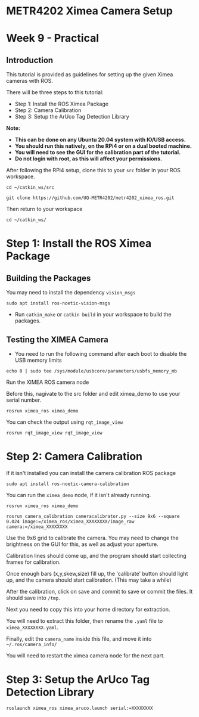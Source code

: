 # METR4202 Ximea Camera Setup
# Week 9 - Practical
## Introduction
This tutorial is provided as guidelines for setting up the given Ximea cameras with ROS.

There will be three steps to this tutorial:
- Step 1: Install the ROS Ximea Package
- Step 2: Camera Calibration
- Step 3: Setup the ArUco Tag Detection Library

**Note:**
- **This can be done on any Ubuntu 20.04 system with IO/USB access.**
- **You should run this natively, on the RPi4 or on a dual booted machine.**
- **You will need to see the GUI for the calibration part of the tutorial.**
- **Do not login with root, as this will affect your permissions.**

After following the RPi4 setup, clone this to your `src` folder in your ROS workspace.
```console
cd ~/catkin_ws/src
```
```console
git clone https://github.com/UQ-METR4202/metr4202_ximea_ros.git
```
Then return to your workspace
```console
cd ~/catkin_ws/
```

# Step 1: Install the ROS Ximea Package

## Building the Packages
You may need to install the dependency ```vision_msgs```
```console
sudo apt install ros-noetic-vision-msgs
```
- Run `catkin_make` or `catkin build` in your workspace to build the packages.



## Testing the XIMEA Camera

- You need to run the following command after each boot to disable the USB memory limits
```console
echo 0 | sudo tee /sys/module/usbcore/parameters/usbfs_memory_mb
```

Run the XIMEA ROS camera node

Before this, nagivate to the src folder and edit ximea_demo to use your serial number.
```console
rosrun ximea_ros ximea_demo
```
You can check the output using `rqt_image_view`
```console
rosrun rqt_image_view rqt_image_view
```

# Step 2: Camera Calibration
If it isn't installed you can install the camera calibration ROS package
```console
sudo apt install ros-noetic-camera-calibration
```
You can run the `ximea_demo` node, if it isn't already running.
```console
rosrun ximea_ros ximea_demo
```

```console
rosrun camera_calibration cameracalibrator.py --size 9x6 --square 0.024 image:=/ximea_ros/ximea_XXXXXXXX/image_raw camera:=/ximea_XXXXXXXX
```
Use the 9x6 grid to calibrate the camera. You may need to change the brightness on the GUI for this, as well as adjust your aperture.

Calibration lines should come up, and the program should start collecting frames for calibration.

Once enough bars (x,y,skew,size) fill up, the 'calibrate' button should light up, and the camera should start calibration. (This may take a while)

After the calibration, click on save and commit to save or commit the files.
It should save into `/tmp`.

Next you need to copy this into your home directory for extraction.

You will need to extract this folder, then rename the `.yaml` file to `ximea_XXXXXXXX.yaml`.

Finally, edit the `camera_name` inside this file, and move it into `~/.ros/camera_info/`

You will need to restart the ximea camera node for the next part.

# Step 3: Setup the ArUco Tag Detection Library
```console
roslaunch ximea_ros ximea_aruco.launch serial:=XXXXXXXX
```
